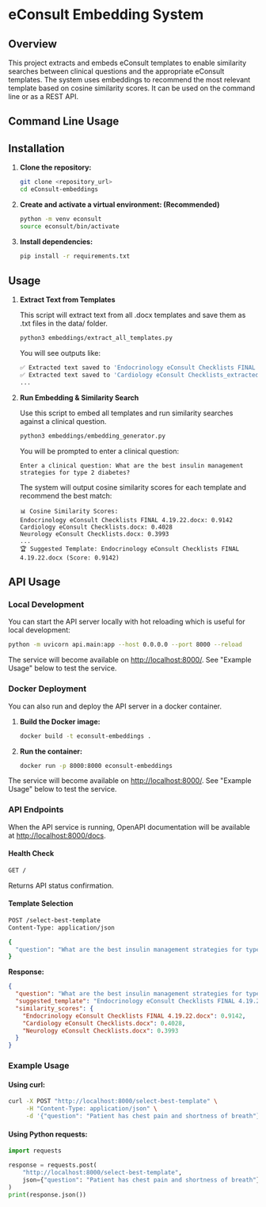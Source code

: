 # eConsult Embedding System

## Overview
This project extracts and embeds eConsult templates to enable similarity searches between clinical questions and the appropriate eConsult templates. The system uses embeddings to recommend the most relevant template based on cosine similarity scores. It can be used on the command line or as a REST API.

## Command Line Usage

## Installation

1. **Clone the repository:**
   ```bash
   git clone <repository_url>
   cd eConsult-embeddings
   ```

2. **Create and activate a virtual environment: (Recommended)**
   ```bash
   python -m venv econsult
   source econsult/bin/activate
   ```

3. **Install dependencies:**
   ```bash
   pip install -r requirements.txt
   ```

## Usage

1. **Extract Text from Templates**

   This script will extract text from all .docx templates and save them as .txt files in the data/ folder.

   ```bash
   python3 embeddings/extract_all_templates.py

   ```

   You will see outputs like:
   ```bash
   ✅ Extracted text saved to 'Endocrinology eConsult Checklists FINAL 4.19.22_extracted.txt'
   ✅ Extracted text saved to 'Cardiology eConsult Checklists_extracted.txt'
   ...
   ```

2. **Run Embedding & Similarity Search**

   Use this script to embed all templates and run similarity searches against a clinical question.
   ```bash
   python3 embeddings/embedding_generator.py
   ```

   You will be prompted to enter a clinical question:
   ```
   Enter a clinical question: What are the best insulin management strategies for type 2 diabetes?
   ```

   The system will output cosine similarity scores for each template and recommend the best match:
   ```
   📊 Cosine Similarity Scores:
   Endocrinology eConsult Checklists FINAL 4.19.22.docx: 0.9142
   Cardiology eConsult Checklists.docx: 0.4028
   Neurology eConsult Checklists.docx: 0.3993
   ...
   🏆 Suggested Template: Endocrinology eConsult Checklists FINAL 4.19.22.docx (Score: 0.9142)
   ```
      
## API Usage

### Local Development
You can start the API server locally with hot reloading which is useful for local development:
```bash
python -m uvicorn api.main:app --host 0.0.0.0 --port 8000 --reload
```

The service will become available on [http://localhost:8000/](http://localhost:8000/). See "Example Usage" below to test the service.

### Docker Deployment
You can also run and deploy the API server in a docker container.

1. **Build the Docker image:**
   ```bash
   docker build -t econsult-embeddings .
   ```

2. **Run the container:**
   ```bash
   docker run -p 8000:8000 econsult-embeddings
   ```

The service will become available on [http://localhost:8000/](http://localhost:8000/). See "Example Usage" below to test the service.

### API Endpoints

When the API service is running, OpenAPI documentation will be available at [http://localhost:8000/docs](http://localhost:8000/docs).

#### Health Check
```bash
GET /
```
Returns API status confirmation.

#### Template Selection
```bash
POST /select-best-template
Content-Type: application/json

{
  "question": "What are the best insulin management strategies for type 2 diabetes?"
}
```

**Response:**
```json
{
  "question": "What are the best insulin management strategies for type 2 diabetes?",
  "suggested_template": "Endocrinology eConsult Checklists FINAL 4.19.22.docx",
  "similarity_scores": {
    "Endocrinology eConsult Checklists FINAL 4.19.22.docx": 0.9142,
    "Cardiology eConsult Checklists.docx": 0.4028,
    "Neurology eConsult Checklists.docx": 0.3993
  }
}
```

### Example Usage

#### Using curl:
```bash
curl -X POST "http://localhost:8000/select-best-template" \
     -H "Content-Type: application/json" \
     -d '{"question": "Patient has chest pain and shortness of breath"}'
```

#### Using Python requests:
```python
import requests

response = requests.post(
    "http://localhost:8000/select-best-template",
    json={"question": "Patient has chest pain and shortness of breath"}
)
print(response.json())
```